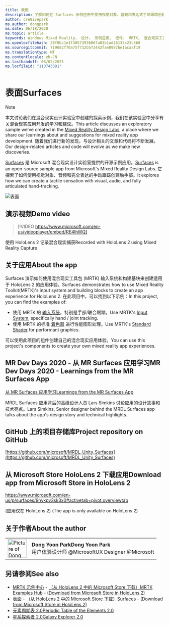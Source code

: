 ```yaml
---
title: 表面
description: 了解如何在 Surfaces 示例应用中使用视觉对象、音频和表达式手部跟踪创建触手跟踪。
author: cre8ivepark
ms.author: dongpark
ms.date: 06/18/2020
ms.topic: article
keywords: Windows Mixed Reality， 设计， 示例应用， 控件， MRTK， 混合现实工具包， Unity， 示例应用， 示例应用， 开源， Microsoft Store， HoloLens， 混合现实头戴显示设备， Windows 混合现实头戴显示设备， 虚拟现实头戴显示设备
ms.openlocfilehash: 28f8bc1e1f30573936067a83b1ad26133c23c5b8
ms.sourcegitcommit: 719682f70a75f732b573442fae8987be1acaaf19
ms.translationtype: MT
ms.contentlocale: zh-CN
ms.lasthandoff: 06/02/2021
ms.locfileid: "110743391"
---
```

# <a name="surfaces"></a><span data-ttu-id="5b80f-104">表面</span><span class="sxs-lookup"><span data-stu-id="5b80f-104">Surfaces</span></span>

>[!NOTE]
><span data-ttu-id="5b80f-105">本文讨论我们在混合现实设计实验室中创建的探索示例，我们在该实验室[](https://github.com/Microsoft/MRDesignLabs_Unity)中分享有关混合现实应用开发的学习和建议。</span><span class="sxs-lookup"><span data-stu-id="5b80f-105">This article discusses an exploratory sample we’ve created in the [Mixed Reality Design Labs](https://github.com/Microsoft/MRDesignLabs_Unity), a place where we share our learnings about and suggestions for mixed reality app development.</span></span> <span data-ttu-id="5b80f-106">随着我们进行新的发现，与设计相关的文章和代码将不断发展。</span><span class="sxs-lookup"><span data-stu-id="5b80f-106">Our design-related articles and code will evolve as we make new discoveries.</span></span>

<span data-ttu-id="5b80f-107">[Surfaces](https://github.com/microsoft/MRDL_Unity_Surfaces)  是 Microsoft 混合现实设计实验室提供的开源示例应用。</span><span class="sxs-lookup"><span data-stu-id="5b80f-107">[Surfaces](https://github.com/microsoft/MRDL_Unity_Surfaces)  is an open-source sample app from Microsoft's Mixed Reality Design Labs.</span></span> <span data-ttu-id="5b80f-108">它探索了如何使用视觉对象、音频和完全表达的手动跟踪创建触手部。</span><span class="sxs-lookup"><span data-stu-id="5b80f-108">It explores how we can create a tactile sensation with visual, audio, and fully articulated hand-tracking.</span></span>

![表面](images/MRDL_Surfaces_1.jpg)

## <a name="demo-video"></a><span data-ttu-id="5b80f-110">演示视频</span><span class="sxs-lookup"><span data-stu-id="5b80f-110">Demo video</span></span> 

> [!VIDEO https://www.microsoft.com/en-us/videoplayer/embed/RE4IhWQ]

<span data-ttu-id="5b80f-111">使用 HoloLens 2 记录混合现实捕获</span><span class="sxs-lookup"><span data-stu-id="5b80f-111">Recorded with HoloLens 2 using Mixed Reality Capture</span></span>

## <a name="about-the-app"></a><span data-ttu-id="5b80f-112">关于应用</span><span class="sxs-lookup"><span data-stu-id="5b80f-112">About the app</span></span>

<span data-ttu-id="5b80f-113">Surfaces 演示如何使用混合现实工具包 (MRTK) 输入系统和构建基块来创建适用于 HoloLens 2 的应用体验。</span><span class="sxs-lookup"><span data-stu-id="5b80f-113">Surfaces demonstrates how to use Mixed Reality Toolkit(MRTK)'s input system and building blocks to create an app experience for HoloLens 2.</span></span> <span data-ttu-id="5b80f-114">在此项目中，可以找到以下示例：</span><span class="sxs-lookup"><span data-stu-id="5b80f-114">In this project, you can find the examples of:</span></span>

- <span data-ttu-id="5b80f-115">使用 MRTK 的 [输入系统](/windows/mixed-reality/mrtk-unity/features/input/overview)，特别是手部/联合跟踪。</span><span class="sxs-lookup"><span data-stu-id="5b80f-115">Use MRTK's [Input System](/windows/mixed-reality/mrtk-unity/features/input/overview), specifically hand / joint tracking.</span></span>
- <span data-ttu-id="5b80f-116">使用 MRTK 的标准 [着色器](/windows/mixed-reality/mrtk-unity/features/rendering/mrtk-standard-shader) 进行性能图形处理。</span><span class="sxs-lookup"><span data-stu-id="5b80f-116">Use MRTK's [Standard Shader](/windows/mixed-reality/mrtk-unity/features/rendering/mrtk-standard-shader) for performant graphics.</span></span>

<span data-ttu-id="5b80f-117">可以使用此项目的组件创建自己的混合现实应用体验。</span><span class="sxs-lookup"><span data-stu-id="5b80f-117">You can use this project's components to create your own mixed reality app experiences.</span></span>

## <a name="mr-dev-days-2020---learnings-from-the-mr-surfaces-app"></a><span data-ttu-id="5b80f-118">MR Dev Days 2020 - 从 MR Surfaces 应用学习</span><span class="sxs-lookup"><span data-stu-id="5b80f-118">MR Dev Days 2020 - Learnings from the MR Surfaces App</span></span>

[<span data-ttu-id="5b80f-119">从 MR Surfaces 应用学习</span><span class="sxs-lookup"><span data-stu-id="5b80f-119">Learnings from the MR Surfaces App</span></span>](https://channel9.msdn.com/Shows/Docs-Mixed-Reality/Learnings-from-the-MR-Surfaces-App)

<span data-ttu-id="5b80f-120">MRDL Surfaces 应用背后的高级设计人员 Lars Simkins 讨论应用的设计故事和技术亮点。</span><span class="sxs-lookup"><span data-stu-id="5b80f-120">Lars Simkins, Senior designer behind the MRDL Surfaces app talks about the app's design story and technical highlights.</span></span>

## <a name="project-repository-on-github"></a><span data-ttu-id="5b80f-121">GitHub 上的项目存储库</span><span class="sxs-lookup"><span data-stu-id="5b80f-121">Project repository on GitHub</span></span>

[https://github.com/microsoft/MRDL_Unity_Surfaces](https://github.com/microsoft/MRDL_Unity_Surfaces)

## <a name="download-app-from-microsoft-store-in-hololens-2"></a><span data-ttu-id="5b80f-122">从 Microsoft Store HoloLens 2 下载应用</span><span class="sxs-lookup"><span data-stu-id="5b80f-122">Download app from Microsoft Store in HoloLens 2</span></span>

https://www.microsoft.com/en-us/p/surfaces/9nvkpv3sk3x0#activetab=pivot:overviewtab

<span data-ttu-id="5b80f-123"> (应用仅在 HoloLens 2) </span><span class="sxs-lookup"><span data-stu-id="5b80f-123">(The app is only available on HoloLens 2)</span></span>

## <a name="about-the-author"></a><span data-ttu-id="5b80f-124">关于作者</span><span class="sxs-lookup"><span data-stu-id="5b80f-124">About the author</span></span>

<table style="border-collapse:collapse" padding-left="0px">
<tr>
<td style="border-style: none" width="60px"><img alt="Picture of Dong Yoon Park" width="60" height="60" src="images/dongyoonpark.jpg"></td>
<td style="border-style: none"><span data-ttu-id="5b80f-125"><b>Dong Yoon Park</b></span><span class="sxs-lookup"><span data-stu-id="5b80f-125"><b>Dong Yoon Park</b></span></span><br><span data-ttu-id="5b80f-126">用户体验设计师 @Microsoft</span><span class="sxs-lookup"><span data-stu-id="5b80f-126">UX Designer @Microsoft</span></span></td>
</tr>
</table>

## <a name="see-also"></a><span data-ttu-id="5b80f-127">另请参阅</span><span class="sxs-lookup"><span data-stu-id="5b80f-127">See also</span></span>

* <span data-ttu-id="5b80f-128">[MRTK 示例中心](/windows/mixed-reality/mrtk-unity/features/example-scenes/example-hub) - [（从 HoloLens 2 中的 Microsoft Store 下载）](https://www.microsoft.com/en-us/p/mrtk-examples-hub/9mv8c39l2sj4)</span><span class="sxs-lookup"><span data-stu-id="5b80f-128">[MRTK Examples Hub](/windows/mixed-reality/mrtk-unity/features/example-scenes/example-hub) - [(Download from Microsoft Store in HoloLens 2)](https://www.microsoft.com/en-us/p/mrtk-examples-hub/9mv8c39l2sj4)</span></span>
* <span data-ttu-id="5b80f-129">[表面](sampleapp-surfaces.md) - [（从 HoloLens 2 中的 Microsoft Store 下载）](https://www.microsoft.com/en-us/p/surfaces/9nvkpv3sk3x0)</span><span class="sxs-lookup"><span data-stu-id="5b80f-129">[Surfaces](sampleapp-surfaces.md) - [(Download from Microsoft Store in HoloLens 2)](https://www.microsoft.com/en-us/p/surfaces/9nvkpv3sk3x0)</span></span>
* [<span data-ttu-id="5b80f-130">元素周期表 2.0</span><span class="sxs-lookup"><span data-stu-id="5b80f-130">Periodic Table of the Elements 2.0</span></span>](https://medium.com/@dongyoonpark/bringing-the-periodic-table-of-the-elements-app-to-hololens-2-with-mrtk-v2-a6e3d8362158)
* [<span data-ttu-id="5b80f-131">星系探索者 2.0</span><span class="sxs-lookup"><span data-stu-id="5b80f-131">Galaxy Explorer 2.0</span></span>](galaxy-explorer-update.md)